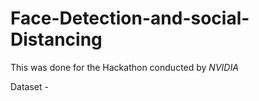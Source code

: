 # Face-Detection-and-social-Distancing

This was done for the Hackathon conducted by *NVIDIA*

Dataset - 


